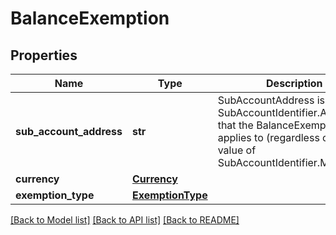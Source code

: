 # BalanceExemption

## Properties
Name | Type | Description | Notes
------------ | ------------- | ------------- | -------------
**sub_account_address** | **str** | SubAccountAddress is the SubAccountIdentifier.Address that the BalanceExemption applies to (regardless of the value of SubAccountIdentifier.Metadata). | [optional] 
**currency** | [**Currency**](Currency.md) |  | [optional] 
**exemption_type** | [**ExemptionType**](ExemptionType.md) |  | [optional] 

[[Back to Model list]](../README.md#documentation-for-models) [[Back to API list]](../README.md#documentation-for-api-endpoints) [[Back to README]](../README.md)

